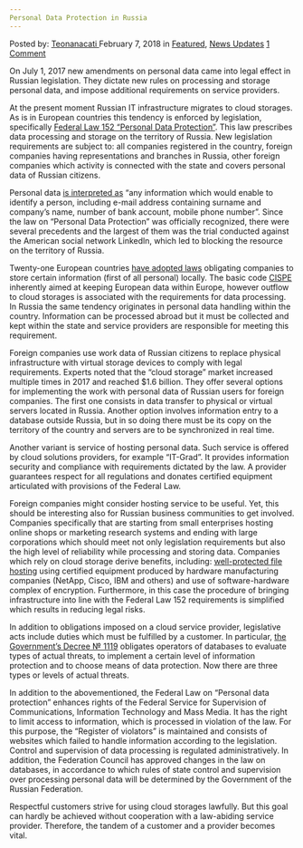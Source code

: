 ```yaml
---
Personal Data Protection in Russia
---
```

<article class="post-listing post-24718 post type-post status-publish format-standard has-post-thumbnail hentry category-deepdot-news category-news-updates tag-data tag-personal tag-protection tag-russia">
<div class="post-inner">
<p class="post-meta">
<span>Posted by: <a href="https://www.deepdotweb.com/author/teonanacati/" title="">Teonanacati </a></span>
<span>February 7, 2018</span>
<span>in <a href="https://www.deepdotweb.com/category/deepdot-news/" rel="category tag">Featured</a>, <a href="https://www.deepdotweb.com/category/news-updates/" rel="category tag">News Updates</a></span>
<span><a href="https://www.deepdotweb.com/2018/02/07/personal-data-protection-russia/#comments">1 Comment</a></span>
</p>
<div class="clear"></div>
<div class="entry">
<p>On July 1, 2017 new amendments on personal data came into legal effect in Russian legislation. They dictate new rules on processing and storage personal data, and impose additional requirements on service providers.</p>
<p>At the present moment Russian IT infrastructure migrates to cloud storages. As is in European countries this tendency is enforced by legislation, specifically <a href="http://www.consultant.ru/document/cons_doc_LAW_61801/">Federal Law 152 &#8220;Personal Data Protection&#8221;</a>. This law prescribes data processing and storage on the territory of Russia. New legislation requirements are subject to: all companies registered in the country, foreign companies having representations and branches in Russia, other foreign companies which activity is connected with the state and covers personal data of Russian citizens.</p>
<p>Personal data <a href="https://habrahabr.ru/company/it-grad/blog/332396/">is interpreted as</a> &#8220;any information which would enable to identify a person, including e-mail address containing surname and company&#8217;s name, number of bank account, mobile phone number&#8221;. Since the law on &#8220;Personal Data Protection&#8221; was officially recognized, there were several precedents and the largest of them was the trial conducted against the American social network Linkedln, which led to blocking the resource on the territory of Russia.</p>
<p>Twenty-one European countries <a href="https://www.deepdotweb.com/2016/04/24/eu-approves-new-data-protection-rules/">have adopted laws</a> obligating companies to store certain information (first of all personal) locally. The basic code <a href="https://cispe.cloud/">CISPE</a> inherently aimed at keeping European data within Europe, however outflow to cloud storages is associated with the requirements for data processing. In Russia the same tendency originates in personal data handling within the country. Information can be processed abroad but it must be collected and kept within the state and service providers are responsible for meeting this requirement.</p>
<p><a id="post-24718-_gjdgxs"></a> Foreign companies use work data of Russian citizens to replace physical infrastructure with virtual storage devices to comply with legal requirements. Experts noted that the &#8220;cloud storage&#8221; market increased multiple times in 2017 and reached $1.6 billion. They offer several options for implementing the work with personal data of Russian users for foreign companies. The first one consists in data transfer to physical or virtual servers located in Russia. Another option involves information entry to a database outside Russia, but in so doing there must be its copy on the territory of the country and servers are to be synchronized in real time.</p>
<p>Another variant is service of hosting personal data. Such service is offered by cloud solutions providers, for example &#8220;IT-Grad&#8221;. It provides information security and compliance with requirements dictated by the law. A provider guarantees respect for all regulations and donates certified equipment articulated with provisions of the Federal Law.</p>
<p>Foreign companies might consider hosting service to be useful. Yet, this should be interesting also for Russian business communities to get involved. Companies specifically that are starting from small enterprises hosting online shops or marketing research systems and ending with large corporations which should meet not only legislation requirements but also the high level of reliability while processing and storing data. Companies which rely on cloud storage derive benefits, including: <a href="https://www.deepdotweb.com/2017/01/04/maximizing-security-cloud-storage-providers-using-pgp-bitcoins-blockchain-technology/">well-protected file hosting</a> using certified equipment produced by hardware manufacturing companies (NetApp, Cisco, IBM and others) and use of software-hardware complex of encryption. Furthermore, in this case the procedure of bringing infrastructure into line with the Federal Law 152 requirements is simplified which results in reducing legal risks.</p>
<p>In addition to obligations imposed on a cloud service provider, legislative acts include duties which must be fulfilled by a customer. In particular, <a href="http://www.consultant.ru/document/cons_doc_LAW_137356/92d969e26a4326c5d02fa79b8f9cf4994ee5633b/">the Government&#8217;s Decree № 1119</a> obligates operators of databases to evaluate types of actual threats, to implement a certain level of information protection and to choose means of data protection. Now there are three types or levels of actual threats.</p>
<p>In addition to the abovementioned, the Federal Law on &#8220;Personal data protection&#8221; enhances rights of the Federal Service for Supervision of Communications, Information Technology and Mass Media. It has the right to limit access to information, which is processed in violation of the law. For this purpose, the &#8220;Register of violators&#8221; is maintained and consists of websites which failed to handle information according to the legislation. Control and supervision of data processing is regulated administratively. In addition, the Federation Council has approved changes in the law on databases, in accordance to which rules of state control and supervision over processing personal data will be determined by the Government of the Russian Federation.</p>
<p>Respectful customers strive for using cloud storages lawfully. But this goal can hardly be achieved without cooperation with a law-abiding service provider. Therefore, the tandem of a customer and a provider becomes vital.</p>
</div>
<span style="display:none"><a href="https://www.deepdotweb.com/tag/data/" rel="tag">data</a> <a href="https://www.deepdotweb.com/tag/personal/" rel="tag">personal</a> <a href="https://www.deepdotweb.com/tag/protection/" rel="tag">protection</a> <a href="https://www.deepdotweb.com/tag/russia/" rel="tag">russia</a></span> <span style="display:none" class="updated">2018-02-07</span>
<div style="display:none" class="vcard author" itemprop="author" itemscope itemtype="http://schema.org/Person"><strong class="fn" itemprop="name"><a href="https://www.deepdotweb.com/author/teonanacati/" title="Posts by Teonanacati" rel="author">Teonanacati</a></strong></div>
</div>
</article>

